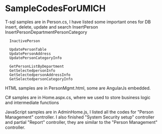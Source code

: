 # SampleCodesForUMICH
T-sql samples are in Person.cs, I have listed some important ones for DB insert, delete, update and search
      InsertPerson
      InsertPersonDepartmentPersonCategory

      InactivePerson

      UpdatePersonTable
      UpdatePersonAddress
      UpdatePersonCategoryInfo

      GetPersonListByDepartment
      GetSelectedpersonInfo
      GetSelectedpersonAddressInfo
      GetSelectedpersonCategoryInfo

HTML samples are in PersonMgmt.html, some are AngularJs embedded. 

C# samples are in Home.aspx.cs, where we used to store business logic and intermediate functions

JavaScript samples are in AdminHome.js, I listed all the codes for "Person Management" controller. I also finished "System Security setup" controller and partial "Report" controller, they are similar to the "Person Management" controller.
